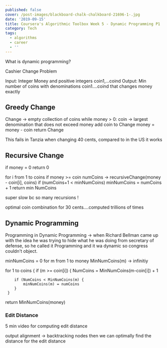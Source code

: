 ```yaml
---
published: false
cover: /post-images/blackboard-chalk-chalkboard-21696-1-.jpg
date: '2019-09-15'
title: Coursera's Algorithmic Toolbox Week 5 - Dynamic Programming P1
category: Tech
tags:
  - algorithms
  - career
  - ''
---
```

What is dynamic programming?

Cashier Change Problem

Input: Integer Money and positive integers coin1,...coind
Output: Min number of coins with denominations coin1....coind that changes money exactly


## Greedy Change

Change -> empty collection of coins
while money > 0:
  coin -> largest denomination that does not exceed money
  add coin to Change
  money = money - coin
return Change

This fails in Tanzia when changing 40 cents, compared to in the US it works

## Recursive Change

if money = 0
  return 0

for i from 1 to coins
   if money >= coin
      numCoins -> recursiveChange(money - coin[i], coins)
      if (numCoins+1 < minNumCoins)
         minNumCoins = numCoins + 1
return min NumCoins

super slow bc so many recursions !

optimal coin combination for 30 cents....computed trillions of times


## Dynamic Programming

Programming in Dynamic Programming -> when Richard Bellman came up with the idea he was trying to hide what he was doing from secretary of defense, so he called it Programming and it wa dynamic so congress couldn't object.

minNumCoins = 0
for m from 1 to money
  MinNumCoins(m) -> infinitiy

  for 1 to coins {
     if (m >= coin[i]) {
        NumCoins = MinNumCoins(m-coin[i]) + 1
         
        if (NumCoins < MinNumCoins(m) {
            minNumCoins(m) = numCoins
        }
     }
return MinNumCoins(money)

### Edit Distance

5 min video for computing edit distance

output alignment -> backtracking nodes then we can optimally find the distance for the edit distance
